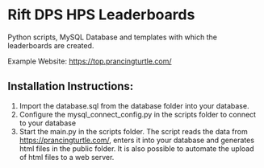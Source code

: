 # Rift DPS HPS Leaderboards

Python scripts, MySQL Database and templates with which the leaderboards are created.

Example Website: https://top.prancingturtle.com/

## Installation Instructions:
1. Import the database.sql from the database folder into your database.
2. Configure the mysql_connect_config.py in the scripts folder to connect to your database
3. Start the main.py in the scripts folder. The script reads the data from https://prancingturtle.com/, enters it into your database and generates html files in the public folder. It is also possible to automate the upload of html files to a web server.
